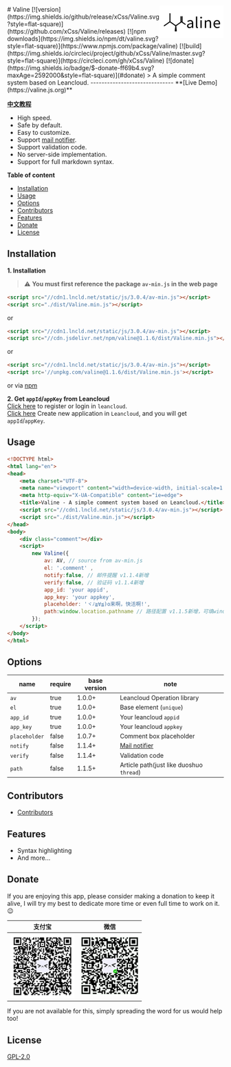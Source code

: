 <img src='./src/assets/logo.opacity.png' style="float:right;width:150px">
# Valine [![version](https://img.shields.io/github/release/xCss/Valine.svg?style=flat-square)](https://github.com/xCss/Valine/releases) [![npm downloads](https://img.shields.io/npm/dt/valine.svg?style=flat-square)](https://www.npmjs.com/package/valine) [![build](https://img.shields.io/circleci/project/github/xCss/Valine/master.svg?style=flat-square)](https://circleci.com/gh/xCss/Valine) [![donate](https://img.shields.io/badge/$-donate-ff69b4.svg?maxAge=2592000&style=flat-square)](#donate)  
> A simple comment system based on Leancloud.  
------------------------------
**[Live Demo](https://valine.js.org)**

**[中文教程](https://ioliu.cn/2017/add-valine-comments-to-your-blog/)**

- High speed.
- Safe by default.
- Easy to customize.
- Support [mail notifier](https://github.com/xCss/Valine/wiki/Valine-%E8%AF%84%E8%AE%BA%E7%B3%BB%E7%BB%9F%E4%B8%AD%E7%9A%84%E9%82%AE%E4%BB%B6%E6%8F%90%E9%86%92%E8%AE%BE%E7%BD%AE).
- Support validation code.
- No server-side implementation.
- Support for full markdown syntax.

**Table of content**
- [Installation](#installation)
- [Usage](#usage)
- [Options](#options)
- [Contributors](#contributors)
- [Features](#features)
- [Donate](#donate)
- [License](#license)

## Installation
**1. Installation**   
> :warning: **You must first reference the package `av-min.js` in the web page**  

```html
<script src="//cdn1.lncld.net/static/js/3.0.4/av-min.js"></script>
<script src="./dist/Valine.min.js"></script>
```
or
```html
<script src="//cdn1.lncld.net/static/js/3.0.4/av-min.js"></script>
<script src="//cdn.jsdelivr.net/npm/valine@1.1.6/dist/Valine.min.js"></script>
```
or
```html
<script src="//cdn1.lncld.net/static/js/3.0.4/av-min.js"></script>
<script src='//unpkg.com/valine@1.1.6/dist/Valine.min.js'></script>
```
or via [npm](https://www.npmjs.com/package/valine)

**2. Get `appId`/`appKey` from Leancloud**  
[Click here](https://leancloud.cn/dashboard/login.html#/signup) to register or login in `leancloud`.  
[Click here](https://leancloud.cn/dashboard/applist.html#/newapp) Create new application in `Leancloud`, and you will get `appId`/`appKey`.

## Usage
```html
<!DOCTYPE html>
<html lang="en">
<head>
    <meta charset="UTF-8">
    <meta name="viewport" content="width=device-width, initial-scale=1.0">
    <meta http-equiv="X-UA-Compatible" content="ie=edge">
    <title>Valine - A simple comment system based on Leancloud.</title>
    <script src="//cdn1.lncld.net/static/js/3.0.4/av-min.js"></script>
    <script src="./dist/Valine.min.js"></script>
</head>
<body>
    <div class="comment"></div>
    <script>
        new Valine({
            av: AV, // source from av-min.js
            el: '.comment' ,
            notify:false, // 邮件提醒 v1.1.4新增
            verify:false, // 验证码 v1.1.4新增
            app_id: 'your appid',
            app_key: 'your appkey',
            placeholder: 'ヾﾉ≧∀≦)o来啊，快活啊!',
            path:window.location.pathname // 路径配置 v1.1.5新增，可填window.location.href
        });
    </script>
</body>
</html>
```

## Options
|      name     |   require   |   base version  |     note    |  
| ------------- | ----------- | --------------- | ----------- |  
|      `av`     |     true    | 1.0.0+          | Leancloud Operation library |  
|      `el`     |     true    | 1.0.0+          | Base element (`unique`) |  
|   `app_id`    |     true    | 1.0.0+          | Your leancloud `appid`  |
|   `app_key`   |     true    | 1.0.0+          | Your leancloud `appkey` |
| `placeholder` |    false    | 1.0.7+          | Comment box placeholder |
|   `notify`    |    false    | 1.1.4+          | [Mail notifier](https://github.com/xCss/Valine/wiki/Valine-%E8%AF%84%E8%AE%BA%E7%B3%BB%E7%BB%9F%E4%B8%AD%E7%9A%84%E9%82%AE%E4%BB%B6%E6%8F%90%E9%86%92%E8%AE%BE%E7%BD%AE) |
|   `verify`    |    false    | 1.1.4+          | Validation code |
|    `path`     |    false    | 1.1.5+          | Article path(just like duoshuo `thread`) |



## Contributors
- [Contributors](https://github.com/xCss/Valine/graphs/contributors)

## Features
- Syntax highlighting
- And more...

## Donate
If you are enjoying this app, please consider making a donation to keep it alive, I will try my best to dedicate more time or even full time to work on it. 😉

| 支付宝 | 微信 | 
| :------: | :------: | 
| <img width="150" src="./src/assets/alipay.png"> | <img width="135" src="./src/assets/wechat.png"> | 

If you are not available for this, simply spreading the word for us would help too!

## License
[GPL-2.0](https://github.com/xCss/Valine/blob/master/LICENSE)
